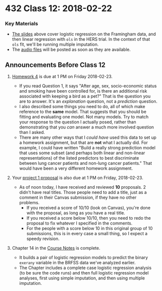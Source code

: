 # 432 Class 12: 2018-02-22

### Key Materials

- [The slides](https://github.com/THOMASELOVE/432-2018/tree/master/slides/class12) above cover logistic regression on the Framingham data, and then linear regression with `ols` in the HERS trial. In the context of that `ols` fit, we'll be running multiple imputation.
- The [audio files](https://github.com/THOMASELOVE/432-2018/tree/master/slides/class12) will be posted as soon as they are available.

## Announcements Before Class 12

1. [Homework 4](https://github.com/THOMASELOVE/432-2018/tree/master/assignments/hw4) is due at 1 PM on Friday 2018-02-23. 
    - If you read Question 1, it says "After age, sex, socio-economic status and smoking have been controlled for, is there an additional risk associated with keeping a bird as a pet?" That is the question you are to answer. It's an *explanation* question, not a *prediction* question. 
    - I also described some things you need to do, all of which make reference to the **same** model. That suggests that you should be fitting and evaluating one model. Not many models. Try to match your response to the question I actually posed, rather than demonstrating that you *can* answer a much more involved question than I asked.
    - There are many other ways that I *could have* used this data to set up a homework assignment, but that are **not** what I actually did. For example, I could have written "Build a really strong prediction model that uses some subset (and perhaps both linear and non-linear representations) of the listed predictors to best discriminate between lung cancer patients and non-lung cancer patients." That would have been a very different homework assignment. 

2. Your [project 1 proposal](https://github.com/THOMASELOVE/432-2018/blob/master/projects/project1/README.md#the-proposal) is also due at 1 PM on Friday, 2018-02-23.
    - As of noon today, I have received and reviewed **10** proposals. 2 didn't have real titles. Those people need to add a title, just as a comment in their Canvas submission, if they have no other problems.
        - If you received a score of 10/10 (look on Canvas), you're done with the proposal, as long as you have a real title.
        - If you received a score below 10/10, then you need to redo the proposal to fix whatever I specified in the comments. 
        - For the people with a score below 10 in this original group of 10 submissions, this is in every case a small thing, so I expect a speedy revision.  

3. Chapter 14 in the [Course Notes](https://thomaselove.github.io/432-notes/) is complete. 
    - It builds a pair of logistic regression models to predict the binary `exerany` variable in the BRFSS data we've analyzed earlier.
    - The Chapter includes a complete case logistic regression analysis (to be sure the code runs) and then full logistic regression model analyses, first using simple imputation, and then using multiple imputation.

